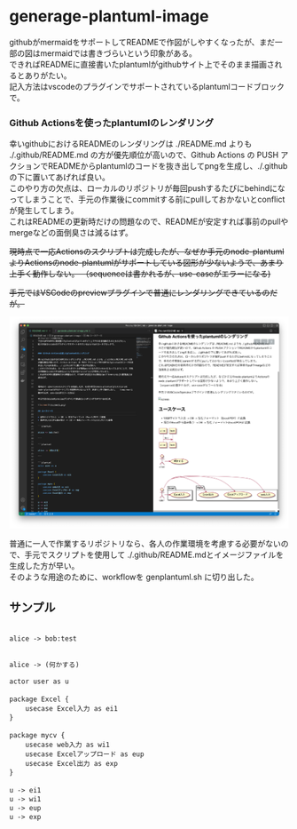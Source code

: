 # generage-plantuml-image

githubがmermaidをサポートしてREADMEで作図がしやすくなったが、まだ一部の図はmermaidでは書きづらいという印象がある。  
できればREADMEに直接書いたplantumlがgithubサイト上でそのまま描画されるとありがたい。  
記入方法はvscodeのプラグインでサポートされているplantumlコードブロックで。  


### Github Actionsを使ったplantumlのレンダリング

幸いgithubにおけるREADMEのレンダリングは ./README.md よりも ./.github/README.md の方が優先順位が高いので、Github Actions の PUSH アクションでREADMEからplantumlのコードを抜き出してpngを生成し、./.githubの下に置いてあげれば良い。  
このやり方の欠点は、ローカルのリポジトリが毎回pushするたびにbehindになってしまうことで、手元の作業後にcommitする前にpullしておかないとconflictが発生してしまう。  
これはREADMEの更新時だけの問題なので、READMEが安定すれば事前のpullやmergeなどの面倒臭さは減るはず。  


~~現時点で一応Actionsのスクリプトは完成したが、なぜか手元のnode-plantumlよりActionsのnode-plantumlがサポートしている図形が少ないようで、あまり上手く動作しない。  （sequenceは書かれるが、use-caseがエラーになる)~~

~~手元ではVSCodeのpreviewプラグインで普通にレンダリングできているのだが。~~

![screen](/screen1.png)

普通に一人で作業するリポジトリなら、各人の作業環境を考慮する必要がないので、手元でスクリプトを使用して ./.github/README.mdとイメージファイルを生成した方が早い。  
そのような用途のために、workflowを genplantuml.sh に切り出した。  

## サンプル


```plantuml

alice -> bob:test

```

```plantuml

alice -> (何かする)

```

```plantuml
actor user as u

package Excel {
    usecase Excel入力 as ei1
}

package mycv {
    usecase web入力 as wi1
    usecase Excelアップロード as eup
    usecase Excel出力 as exp
}

u -> ei1
u -> wi1
u -> eup
u -> exp

```

